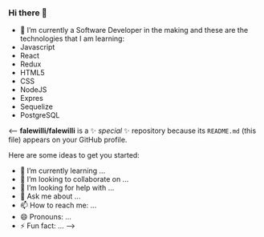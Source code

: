 ### Hi there 👋

- 🔭 I’m currently a Software Developer in the making and these are the technologies that I am learning:
- Javascript
- React
- Redux
- HTML5
- CSS
- NodeJS
- Expres
- Sequelize
- PostgreSQL

<--
**falewilli/falewilli** is a ✨ _special_ ✨ repository because its `README.md` (this file) appears on your GitHub profile.

Here are some ideas to get you started:

- 🌱 I’m currently learning ...
- 👯 I’m looking to collaborate on ...
- 🤔 I’m looking for help with ...
- 💬 Ask me about ...
- 📫 How to reach me: ...
- 😄 Pronouns: ...
- ⚡ Fun fact: ...
-->
